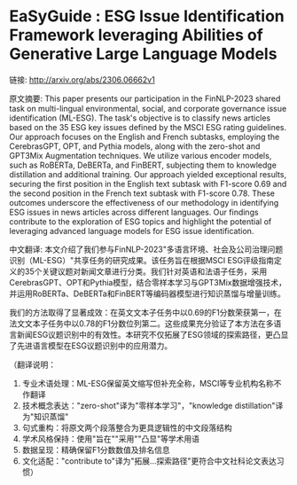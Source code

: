 # EaSyGuide : ESG Issue Identification Framework leveraging Abilities of Generative Large Language Models

链接: http://arxiv.org/abs/2306.06662v1

原文摘要:
This paper presents our participation in the FinNLP-2023 shared task on
multi-lingual environmental, social, and corporate governance issue
identification (ML-ESG). The task's objective is to classify news articles
based on the 35 ESG key issues defined by the MSCI ESG rating guidelines. Our
approach focuses on the English and French subtasks, employing the CerebrasGPT,
OPT, and Pythia models, along with the zero-shot and GPT3Mix Augmentation
techniques. We utilize various encoder models, such as RoBERTa, DeBERTa, and
FinBERT, subjecting them to knowledge distillation and additional training.
  Our approach yielded exceptional results, securing the first position in the
English text subtask with F1-score 0.69 and the second position in the French
text subtask with F1-score 0.78. These outcomes underscore the effectiveness of
our methodology in identifying ESG issues in news articles across different
languages. Our findings contribute to the exploration of ESG topics and
highlight the potential of leveraging advanced language models for ESG issue
identification.

中文翻译:
本文介绍了我们参与FinNLP-2023"多语言环境、社会及公司治理问题识别（ML-ESG）"共享任务的研究成果。该任务旨在根据MSCI ESG评级指南定义的35个关键议题对新闻文章进行分类。我们针对英语和法语子任务，采用CerebrasGPT、OPT和Pythia模型，结合零样本学习与GPT3Mix数据增强技术，并运用RoBERTa、DeBERTa和FinBERT等编码器模型进行知识蒸馏与增量训练。

我们的方法取得了显著成效：在英文文本子任务中以0.69的F1分数荣获第一，在法文文本子任务中以0.78的F1分数位列第二。这些成果充分验证了本方法在多语言新闻ESG议题识别中的有效性。本研究不仅拓展了ESG领域的探索路径，更凸显了先进语言模型在ESG议题识别中的应用潜力。

（翻译说明：
1. 专业术语处理：ML-ESG保留英文缩写但补充全称，MSCI等专业机构名称不作翻译
2. 技术概念表达："zero-shot"译为"零样本学习"，"knowledge distillation"译为"知识蒸馏"
3. 句式重构：将原文两个段落整合为更具逻辑性的中文段落结构
4. 学术风格保持：使用"旨在""采用""凸显"等学术用语
5. 数据呈现：精确保留F1分数数值及排名信息
6. 文化适配："contribute to"译为"拓展...探索路径"更符合中文社科论文表达习惯）
